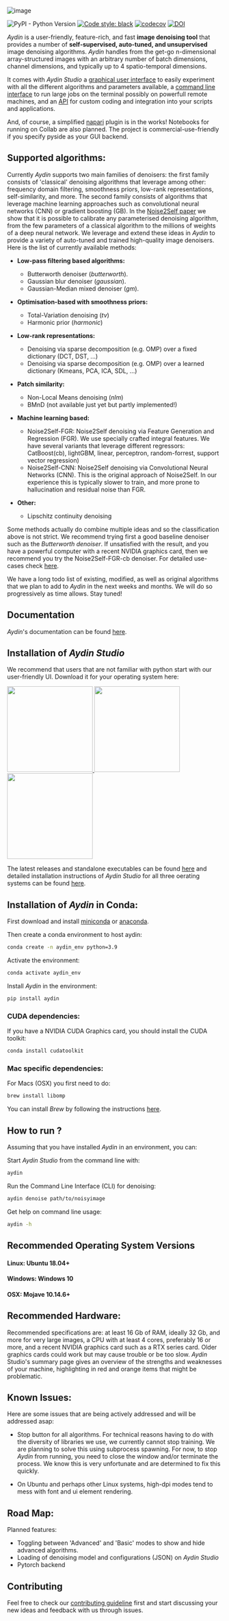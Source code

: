 ![image](https://user-images.githubusercontent.com/1870994/140651325-711b6c30-133d-45ba-a794-8a10a4cafbc2.png?width=200)

![PyPI - Python Version](https://img.shields.io/pypi/pyversions/aydin)
[![Code style: black](https://img.shields.io/badge/code%20style-black-000000.svg)](https://github.com/python/black)
[![codecov](https://codecov.io/gl/aydinorg/aydin/branch/master/graph/badge.svg?token=gV3UqFAg5U)](https://codecov.io/gl/aydinorg/aydin)
[![DOI](https://zenodo.org/badge/188953977.svg)](https://zenodo.org/badge/latestdoi/188953977)

*Aydin* is a user-friendly, feature-rich, and fast **image denoising tool** that provides
a number of **self-supervised, auto-tuned, and unsupervised** image denoising algorithms.
*Aydin* handles from the get-go n-dimensional array-structured images with an arbitrary number
of batch dimensions, channel dimensions, and typically up to 4 spatio-temporal dimensions.

It comes with *Aydin Studio* a [graphical user interface](https://royerlab.github.io/aydin/tutorials/gui_tutorials.html)
to easily experiment with all the different algorithms and parameters available,
a [command line interface](https://royerlab.github.io/aydin/tutorials/cli_tutorials.html) to run large jobs on the terminal possibly on powerfull remote machines, 
and an [API](https://royerlab.github.io/aydin/tutorials/api_tutorials.html) for custom coding and integration into your scripts and applications.

And, of course, a simplified [napari](napari.org) plugin is in the works! 
Notebooks for running on Collab are also planned. 
The project is commercial-use-friendly if you specify pyside as your GUI backend.

## Supported algorithms:

Currently *Aydin* supports two main families of denoisers: the first family consists 
of 'classical' denoising algorithms that leverage among other: frequency domain filtering, 
smoothness priors, low-rank representations, self-similarity, and more. 
The second family consists of algorithms that leverage machine learning approaches 
such as convolutional neural networks (CNN) or gradient boosting (GB). 
In the [Noise2Self paper](https://deepai.org/publication/noise2self-blind-denoising-by-self-supervision) 
we show that it is possible to calibrate any parameterised denoising algorithm, 
from the few parameters of a classical algorithm to the millions of weights of a deep neural 
network. We leverage and extend these ideas in *Aydin* to provide a variety of auto-tuned 
and trained high-quality image denoisers. 
Here is the list of currently available methods: 

- **Low-pass filtering based algorithms:**
  - Butterworth denoiser (*butterworth*).
  - Gaussian blur denoiser (*gaussian*).
  - Gaussian-Median mixed denoiser (*gm*).
 
- **Optimisation-based with smoothness priors:**
  - Total-Variation denoising (*tv*)
  - Harmonic prior (*harmonic*)

- **Low-rank representations:**
  - Denoising via sparse decomposition (e.g. OMP) over a fixed dictionary (DCT, DST, ...)
  - Denoising via sparse decomposition (e.g. OMP) over a learned dictionary (Kmeans, PCA, ICA, SDL, ...)

- **Patch similarity:**
  - Non-Local Means denoising (*nlm*)
  - BMnD (not available just yet but partly implemented!) 

- **Machine learning based:**
  - Noise2Self-FGR: Noise2Self denoising via Feature Generation and Regression (FGR). We use specially crafted integral features. We have several variants that leverage different regressors: CatBoost(cb), lightGBM, linear, perceptron, random-forrest, support vector regression) 
  - Noise2Self-CNN: Noise2Self denoising via Convolutional Neural Networks (CNN). This is the original approach of Noise2Self. In our experience this is typically slower to train, and more prone to hallucination and residual noise than FGR.  
 
- **Other:**
  - Lipschitz continuity denoising   

Some methods actually do combine multiple ideas and so the classification above is not strict.
We recommend trying first a good baseline denoiser such as the *Butterworth denoiser*. 
If unsatisfied with the result, and you have a powerful computer with a recent NVIDIA
graphics card, then we recommend you try the Noise2Self-FGR-cb denoiser. 
For detailed use-cases check [here](https://royerlab.github.io/aydin/use_cases/introduction.html#).  

We have a long todo list of existing, modified, as well as original algorithms that we plan to add to *Aydin* in the next weeks and months. We will do so progressively as time allows. Stay tuned!

## Documentation

*Aydin*'s documentation can be found [here](https://royerlab.github.io/aydin/).

## Installation of *Aydin Studio*

We recommend that users that are not familiar with python start with our user-friendly UI. 
Download it for your operating system here:

[<img src="https://user-images.githubusercontent.com/1870994/140653991-fb570f5a-bc6f-4afd-95b6-e36d05d1382d.png" width="200" >
](https://github.com/royerlab/aydin/releases/download/v0.1.9/aydin_0.1.9_linux.zip) 
[<img src="https://user-images.githubusercontent.com/1870994/140653995-5055e607-5226-4b76-8cc4-04de17d2811f.png" width="200" >
](https://github.com/royerlab/aydin/releases/download/v0.1.9/aydin_0.1.9_win.zip) 
[<img src="https://user-images.githubusercontent.com/1870994/140653999-5f6368d9-3e82-4d10-9283-2359aa1464fa.png" width="200" >
](https://github.com/royerlab/aydin/releases/download/v0.1.9/aydin_0.1.9_osx.pkg)

The latest releases and standalone executables can be found [here](https://github.com/royerlab/aydin/releases) 
and detailed installation instructions of *Aydin Studio* for all three oerating systems can be found 
[here](https://royerlab.github.io/aydin/getting_started/install.html).


## Installation of *Aydin* in Conda:

First download and install [miniconda](https://docs.conda.io/en/latest/miniconda.html) or [anaconda](https://www.anaconda.com/products/individual). 

Then create a conda environment to host aydin:
```bash
conda create -n aydin_env python=3.9
```

Activate the environment:
```bash
conda activate aydin_env
```

Install *Aydin* in the environment: 
```bash
pip install aydin
```

### CUDA dependencies:

If you have a NVIDIA CUDA Graphics card, you should install the CUDA toolkit:
```bash
conda install cudatoolkit
```

### Mac specific dependencies:

For Macs (OSX) you first need to do:
```bash
brew install libomp
```

You can install *Brew* by following the instructions [here](https://brew.sh/).

## How to run ?

Assuming that you have installed *Aydin* in an environment, you can:

Start *Aydin Studio* from the command line with:
```bash
aydin
```

Run the Command Line Interface (CLI) for denoising:
```bash
aydin denoise path/to/noisyimage
```

Get help on command line usage:
```bash
aydin -h
```

## Recommended Operating System Versions

#### Linux: Ubuntu 18.04+
#### Windows: Windows 10
#### OSX: Mojave 10.14.6+

## Recommended Hardware:

Recommended specifications are: at least 16 Gb of RAM, ideally 32 Gb, and more for very large
images, a CPU with at least 4 cores, preferably 16 or more, and a recent NVIDIA graphics card such as a RTX series card.
Older graphics cards could work but may cause trouble or be too slow. *Aydin* Studio's summary page
gives an overview of the strengths and weaknesses of your machine, highlighting in red and orange
items that might be problematic.

## Known Issues:
Here are some issues that are being actively addressed and will be addressed asap:

  - Stop button for all algorithms. For technical reasons having to do with the diversity of libraries we use, we currently cannot stop training. We are planning to solve this using subprocess spawning. For now, to stop *Aydin* from running, you need to close the window and/or terminate the process. We know this is very unfortunate and are determined to fix this quickly.

  - On Ubuntu and perhaps other Linux systems, high-dpi modes tend to mess with font and ui element rendering.

## Road Map:

Planned features:
  - Toggling between 'Advanced' and 'Basic' modes to show and hide advanced algorithms.
  - Loading of denoising model and configurations (JSON) on *Aydin Studio*
  - Pytorch backend

## Contributing

Feel free to check our [contributing guideline](CONTRIBUTING.md) first and start 
discussing your new ideas and feedback with us through issues.

